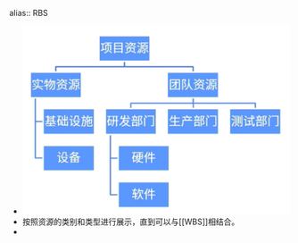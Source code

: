 alias:: RBS

- ![image.png](../assets/image_1747843009758_0.png)
- 按照资源的类别和类型进行展示，直到可以与[[WBS]]相结合。
-